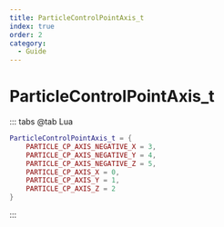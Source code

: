 ```yaml
---
title: ParticleControlPointAxis_t
index: true
order: 2
category:
  - Guide
---
```


# ParticleControlPointAxis_t
::: tabs
@tab Lua
```lua
ParticleControlPointAxis_t = {
    PARTICLE_CP_AXIS_NEGATIVE_X = 3,
    PARTICLE_CP_AXIS_NEGATIVE_Y = 4,
    PARTICLE_CP_AXIS_NEGATIVE_Z = 5,
    PARTICLE_CP_AXIS_X = 0,
    PARTICLE_CP_AXIS_Y = 1,
    PARTICLE_CP_AXIS_Z = 2
}
```
:::